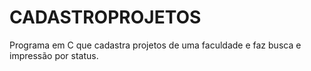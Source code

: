 # CADASTROPROJETOS
Programa em C que cadastra projetos de uma faculdade e faz busca e impressão por status.
